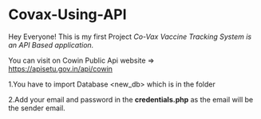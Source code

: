 # Covax-Using-API
Hey Everyone!
This is my first Project
*Co-Vax Vaccine Tracking System is an API Based application.*

You can visit on Cowin Public Api website => https://apisetu.gov.in/api/cowin

1.You have to import Database <new_db> which is in the <database> folder
  
2.Add your email and password in the **credentials.php** as the email will be the sender email.
